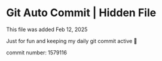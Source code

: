 # Git Auto Commit | Hidden File

This file was added Feb 12, 2025

Just for fun and keeping my daily git commit active 🤪

commit number: 1579116
